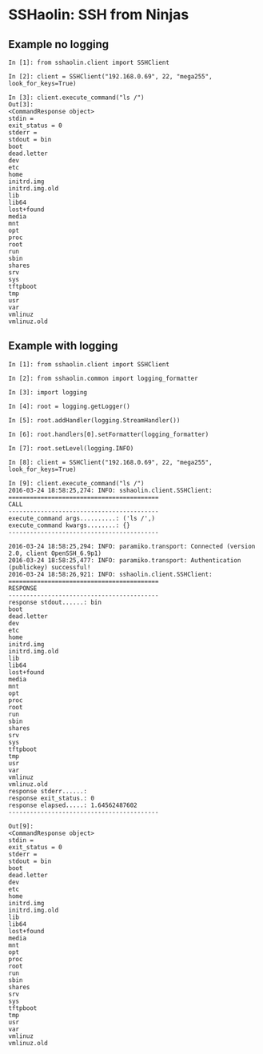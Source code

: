 SSHaolin: SSH from Ninjas
=========================

Example no logging
------------------

    In [1]: from sshaolin.client import SSHClient

    In [2]: client = SSHClient("192.168.0.69", 22, "mega255", look_for_keys=True)

    In [3]: client.execute_command("ls /")
    Out[3]:
    <CommandResponse object>
    stdin =
    exit_status = 0
    stderr =
    stdout = bin
    boot
    dead.letter
    dev
    etc
    home
    initrd.img
    initrd.img.old
    lib
    lib64
    lost+found
    media
    mnt
    opt
    proc
    root
    run
    sbin
    shares
    srv
    sys
    tftpboot
    tmp
    usr
    var
    vmlinuz
    vmlinuz.old

Example with logging
--------------------

    In [1]: from sshaolin.client import SSHClient

    In [2]: from sshaolin.common import logging_formatter

    In [3]: import logging

    In [4]: root = logging.getLogger()

    In [5]: root.addHandler(logging.StreamHandler())

    In [6]: root.handlers[0].setFormatter(logging_formatter)

    In [7]: root.setLevel(logging.INFO)

    In [8]: client = SSHClient("192.168.0.69", 22, "mega255", look_for_keys=True)

    In [9]: client.execute_command("ls /")
    2016-03-24 18:58:25,274: INFO: sshaolin.client.SSHClient:
    ==========================================
    CALL
    ------------------------------------------
    execute_command args..........: ('ls /',)
    execute_command kwargs........: {}
    ------------------------------------------

    2016-03-24 18:58:25,294: INFO: paramiko.transport: Connected (version 2.0, client OpenSSH_6.9p1)
    2016-03-24 18:58:25,477: INFO: paramiko.transport: Authentication (publickey) successful!
    2016-03-24 18:58:26,921: INFO: sshaolin.client.SSHClient:
    ==========================================
    RESPONSE
    ------------------------------------------
    response stdout......: bin
    boot
    dead.letter
    dev
    etc
    home
    initrd.img
    initrd.img.old
    lib
    lib64
    lost+found
    media
    mnt
    opt
    proc
    root
    run
    sbin
    shares
    srv
    sys
    tftpboot
    tmp
    usr
    var
    vmlinuz
    vmlinuz.old
    response stderr......:
    response exit_status.: 0
    response elapsed.....: 1.64562487602
    ------------------------------------------

    Out[9]:
    <CommandResponse object>
    stdin =
    exit_status = 0
    stderr =
    stdout = bin
    boot
    dead.letter
    dev
    etc
    home
    initrd.img
    initrd.img.old
    lib
    lib64
    lost+found
    media
    mnt
    opt
    proc
    root
    run
    sbin
    shares
    srv
    sys
    tftpboot
    tmp
    usr
    var
    vmlinuz
    vmlinuz.old

